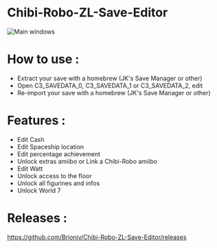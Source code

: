 # Chibi-Robo-ZL-Save-Editor

![Main windows](https://i58.servimg.com/u/f58/19/11/94/79/chibi-10.png)

# How to use : 
- Extract your save with a homebrew (JK's Save Manager or other)
- Open C3_SAVEDATA_0, C3_SAVEDATA_1 or C3_SAVEDATA_2, edit
- Re-import your save with a homebrew (JK's Save Manager or other)

# Features :
- Edit Cash
- Edit Spaceship location
- Edit percentage achievement
- Unlock extras amiibo or Link a Chibi-Robo amiibo
- Edit Watt
- Unlock access to the floor
- Unlock all figurines and infos
- Unlock World 7

# Releases :
https://github.com/Brionjv/Chibi-Robo-ZL-Save-Editor/releases
